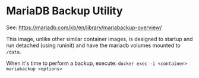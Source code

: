 # MariaDB Backup Utility

See: https://mariadb.com/kb/en/library/mariabackup-overview/ 

This image, unlike other similar container images, is designed to startup and run detached (using runinit) and have the mariadb volumes mounted to `/data`. 

When it's time to perform a backup, execute: `docker exec -i <container> mariabackup <options>`